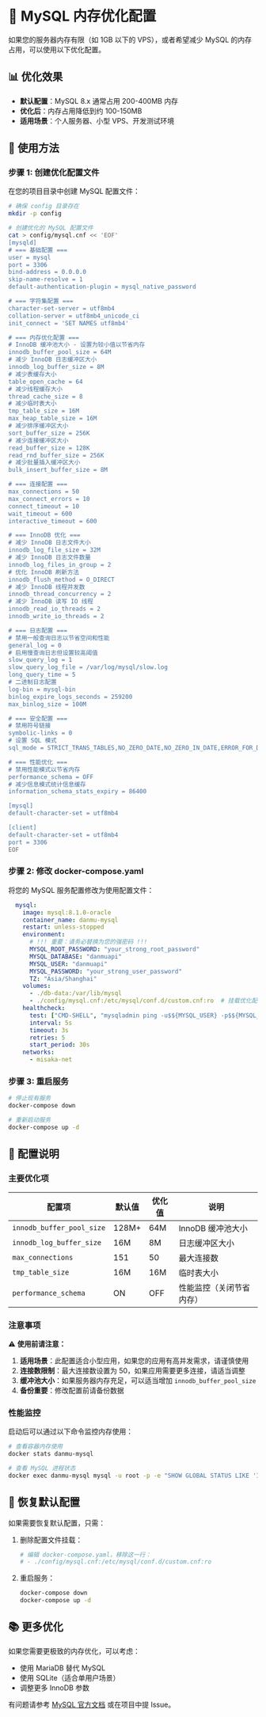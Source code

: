 # 🚀 MySQL 内存优化配置

如果您的服务器内存有限（如 1GB 以下的 VPS），或者希望减少 MySQL 的内存占用，可以使用以下优化配置。

## 📊 优化效果

- **默认配置**：MySQL 8.x 通常占用 200-400MB 内存
- **优化后**：内存占用降低到约 100-150MB
- **适用场景**：个人服务器、小型 VPS、开发测试环境

## 🔧 使用方法

### 步骤 1: 创建优化配置文件

在您的项目目录中创建 MySQL 配置文件：

```bash
# 确保 config 目录存在
mkdir -p config

# 创建优化的 MySQL 配置文件
cat > config/mysql.cnf << 'EOF'
[mysqld]
# === 基础配置 ===
user = mysql
port = 3306
bind-address = 0.0.0.0
skip-name-resolve = 1
default-authentication-plugin = mysql_native_password

# === 字符集配置 ===
character-set-server = utf8mb4
collation-server = utf8mb4_unicode_ci
init_connect = 'SET NAMES utf8mb4'

# === 内存优化配置 ===
# InnoDB 缓冲池大小 - 设置为较小值以节省内存
innodb_buffer_pool_size = 64M
# 减少 InnoDB 日志缓冲区大小
innodb_log_buffer_size = 8M
# 减少表缓存大小
table_open_cache = 64
# 减少线程缓存大小
thread_cache_size = 8
# 减少临时表大小
tmp_table_size = 16M
max_heap_table_size = 16M
# 减少排序缓冲区大小
sort_buffer_size = 256K
# 减少连接缓冲区大小
read_buffer_size = 128K
read_rnd_buffer_size = 256K
# 减少批量插入缓冲区大小
bulk_insert_buffer_size = 8M

# === 连接配置 ===
max_connections = 50
max_connect_errors = 10
connect_timeout = 10
wait_timeout = 600
interactive_timeout = 600

# === InnoDB 优化 ===
# 减少 InnoDB 日志文件大小
innodb_log_file_size = 32M
# 减少 InnoDB 日志文件数量
innodb_log_files_in_group = 2
# 优化 InnoDB 刷新方法
innodb_flush_method = O_DIRECT
# 减少 InnoDB 线程并发数
innodb_thread_concurrency = 2
# 减少 InnoDB 读写 IO 线程
innodb_read_io_threads = 2
innodb_write_io_threads = 2

# === 日志配置 ===
# 禁用一般查询日志以节省空间和性能
general_log = 0
# 启用慢查询日志但设置较高阈值
slow_query_log = 1
slow_query_log_file = /var/log/mysql/slow.log
long_query_time = 5
# 二进制日志配置
log-bin = mysql-bin
binlog_expire_logs_seconds = 259200
max_binlog_size = 100M

# === 安全配置 ===
# 禁用符号链接
symbolic-links = 0
# 设置 SQL 模式
sql_mode = STRICT_TRANS_TABLES,NO_ZERO_DATE,NO_ZERO_IN_DATE,ERROR_FOR_DIVISION_BY_ZERO

# === 性能优化 ===
# 禁用性能模式以节省内存
performance_schema = OFF
# 减少信息模式统计信息缓存
information_schema_stats_expiry = 86400

[mysql]
default-character-set = utf8mb4

[client]
default-character-set = utf8mb4
port = 3306
EOF
```

### 步骤 2: 修改 docker-compose.yaml

将您的 MySQL 服务配置修改为使用配置文件：

```yaml
  mysql:
    image: mysql:8.1.0-oracle
    container_name: danmu-mysql
    restart: unless-stopped
    environment:
      # !!! 重要：请务必替换为您的强密码 !!!
      MYSQL_ROOT_PASSWORD: "your_strong_root_password"
      MYSQL_DATABASE: "danmuapi"
      MYSQL_USER: "danmuapi"
      MYSQL_PASSWORD: "your_strong_user_password"
      TZ: "Asia/Shanghai"
    volumes:
      - ./db-data:/var/lib/mysql
      - ./config/mysql.cnf:/etc/mysql/conf.d/custom.cnf:ro  # 挂载优化配置文件
    healthcheck:
      test: ["CMD-SHELL", "mysqladmin ping -u$${MYSQL_USER} -p$${MYSQL_PASSWORD}"]
      interval: 5s
      timeout: 3s
      retries: 5
      start_period: 30s
    networks:
      - misaka-net
```

### 步骤 3: 重启服务

```bash
# 停止现有服务
docker-compose down

# 重新启动服务
docker-compose up -d
```

## 📝 配置说明

### 主要优化项

| 配置项 | 默认值 | 优化值 | 说明 |
|--------|--------|--------|------|
| `innodb_buffer_pool_size` | 128M+ | 64M | InnoDB 缓冲池大小 |
| `innodb_log_buffer_size` | 16M | 8M | 日志缓冲区大小 |
| `max_connections` | 151 | 50 | 最大连接数 |
| `tmp_table_size` | 16M | 16M | 临时表大小 |
| `performance_schema` | ON | OFF | 性能监控（关闭节省内存） |

### 注意事项

⚠️ **使用前请注意：**

1. **适用场景**：此配置适合小型应用，如果您的应用有高并发需求，请谨慎使用
2. **连接数限制**：最大连接数设置为 50，如果应用需要更多连接，请适当调整
3. **缓冲池大小**：如果服务器内存充足，可以适当增加 `innodb_buffer_pool_size`
4. **备份重要**：修改配置前请备份数据

### 性能监控

启动后可以通过以下命令监控内存使用：

```bash
# 查看容器内存使用
docker stats danmu-mysql

# 查看 MySQL 进程状态
docker exec danmu-mysql mysql -u root -p -e "SHOW GLOBAL STATUS LIKE 'Innodb_buffer_pool_pages_%';"
```

## 🔄 恢复默认配置

如果需要恢复默认配置，只需：

1. 删除配置文件挂载：
   ```bash
   # 编辑 docker-compose.yaml，移除这一行：
   # - ./config/mysql.cnf:/etc/mysql/conf.d/custom.cnf:ro
   ```

2. 重启服务：
   ```bash
   docker-compose down
   docker-compose up -d
   ```

## 📚 更多优化

如果您需要更极致的内存优化，可以考虑：

- 使用 MariaDB 替代 MySQL
- 使用 SQLite（适合单用户场景）
- 调整更多 InnoDB 参数

有问题请参考 [MySQL 官方文档](https://dev.mysql.com/doc/refman/8.0/en/server-system-variables.html) 或在项目中提 Issue。
